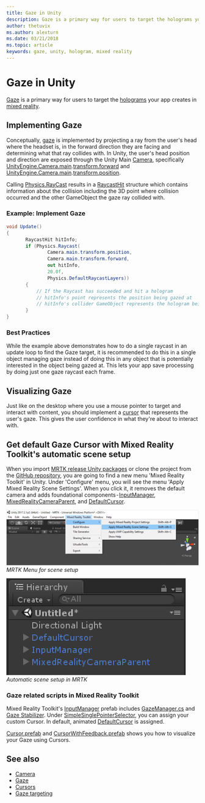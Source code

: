 ```yaml
---
title: Gaze in Unity
description: Gaze is a primary way for users to target the holograms your app creates in mixed reality.
author: thetuvix
ms.author: alexturn
ms.date: 03/21/2018
ms.topic: article
keywords: gaze, unity, hologram, mixed reality
---
```




# Gaze in Unity

[Gaze](gaze.md) is a primary way for users to target the [holograms](hologram.md) your app creates in [mixed reality](mixed-reality.md).

## Implementing Gaze

Conceptually, [gaze](gaze.md) is implemented by projecting a ray from the user's head where the headset is, in the forward direction they are facing and determining what that ray collides with. In Unity, the user's head position and direction are exposed through the Unity Main [Camera](camera-in-unity.md), specifically [UnityEngine.Camera.main](http://docs.unity3d.com/ScriptReference/Camera-main.html).[transform.forward](http://docs.unity3d.com/ScriptReference/Transform-forward.html) and [UnityEngine.Camera.main](http://docs.unity3d.com/ScriptReference/Camera-main.html).[transform.position](http://docs.unity3d.com/ScriptReference/Transform-position.html).

Calling [Physics.RayCast](http://docs.unity3d.com/ScriptReference/Physics.Raycast.html) results in a [RaycastHit](http://docs.unity3d.com/ScriptReference/RaycastHit.html) structure which contains information about the collision including the 3D point where collision occurred and the other GameObject the gaze ray collided with.

### Example: Implement Gaze

```cs
void Update()
{
       RaycastHit hitInfo;
       if (Physics.Raycast(
               Camera.main.transform.position,
               Camera.main.transform.forward,
               out hitInfo,
               20.0f,
               Physics.DefaultRaycastLayers))
       {
           // If the Raycast has succeeded and hit a hologram
           // hitInfo's point represents the position being gazed at
           // hitInfo's collider GameObject represents the hologram being gazed at
       }
}
```

### Best Practices

While the example above demonstrates how to do a single raycast in an update loop to find the Gaze target, it is recommended to do this in a single object managing gaze instead of doing this in any object that is potentially interested in the object being gazed at. This lets your app save processing by doing just one gaze raycast each frame.

## Visualizing Gaze

Just like on the desktop where you use a mouse pointer to target and interact with content, you should implement a [cursor](cursors.md) that represents the user's gaze. This gives the user confidence in what they're about to interact with.

## Get default Gaze Cursor with Mixed Reality Toolkit's automatic scene setup
When you import [MRTK release Unity packages](https://github.com/Microsoft/MixedRealityToolkit-Unity/releases) or clone the project from the [GitHub repository](https://github.com/Microsoft/MixedRealityToolkit-Unity), you are going to find a new menu 'Mixed Reality Toolkit' in Unity. Under 'Configure' menu, you will see the menu 'Apply Mixed Reality Scene Settings'. When you click it, it removes the default camera and adds foundational components - [InputManager](https://github.com/Microsoft/MixedRealityToolkit-Unity/blob/master/Assets/HoloToolkit/Input/Prefabs/InputManager.prefab), [MixedRealityCameraParent](https://github.com/Microsoft/MixedRealityToolkit-Unity/blob/master/Assets/HoloToolkit/Input/Prefabs/MixedRealityCameraParent.prefab), and [DefaultCursor](https://github.com/Microsoft/MixedRealityToolkit-Unity/blob/master/Assets/HoloToolkit/Input/Prefabs/Cursor/DefaultCursor.prefab).

![MRTK Menu for scene setup](images/MRTK_Input_Menu.png)<br>
*MRTK Menu for scene setup*

![Automatic scene setup in MRTK](images/MRTK_HowTo_Input1.png)<br>
*Automatic scene setup in MRTK*

### Gaze related scripts in Mixed Reality Toolkit
Mixed Reality Toolkit's [InputManager]() prefab includes [GazeManager.cs](https://github.com/Microsoft/MixedRealityToolkit-Unity/blob/master/Assets/HoloToolkit/Input/Scripts/Gaze/GazeManager.cs) and [Gaze Stabilizer](https://github.com/Microsoft/MixedRealityToolkit-Unity/blob/master/Assets/HoloToolkit/Input/Scripts/Gaze/GazeStabilizer.cs). Under [SimpleSinglePointerSelector](https://github.com/Microsoft/MixedRealityToolkit-Unity/blob/master/Assets/HoloToolkit/Input/Scripts/Focus/SimpleSinglePointerSelector.cs), you can assign your custom Cursor. In default, animated [DefaultCursor](https://github.com/Microsoft/MixedRealityToolkit-Unity/blob/master/Assets/HoloToolkit/Input/Prefabs/Cursor/DefaultCursor.prefab) is assigned.


[Cursor.prefab](https://github.com/Microsoft/MixedRealityToolkit-Unity/tree/master/Assets/HoloToolkit/Input/Prefabs/Cursor) and [CursorWithFeedback.prefab](https://github.com/Microsoft/MixedRealityToolkit-Unity/tree/master/Assets/HoloToolkit/Input/Prefabs/Cursor) shows you how to visualize your Gaze using Cursors.

## See also
* [Camera](camera-in-unity.md)
* [Gaze](gaze.md)
* [Cursors](cursors.md)
* [Gaze targeting](gaze-targeting.md)
